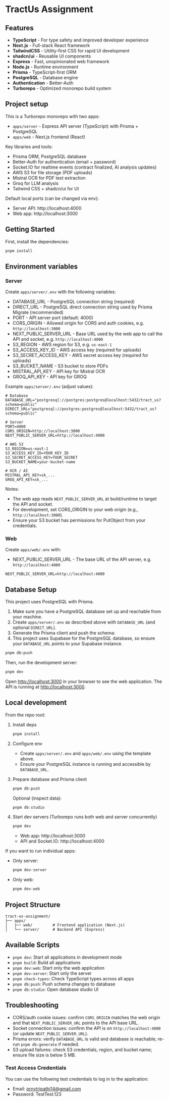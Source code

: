# TractUs Assignment

## Features

- **TypeScript** - For type safety and improved developer experience
- **Next.js** - Full-stack React framework
- **TailwindCSS** - Utility-first CSS for rapid UI development
- **shadcn/ui** - Reusable UI components
- **Express** - Fast, unopinionated web framework
- **Node.js** - Runtime environment
- **Prisma** - TypeScript-first ORM
- **PostgreSQL** - Database engine
- **Authentication** - Better-Auth
- **Turborepo** - Optimized monorepo build system

## Project setup

This is a Turborepo monorepo with two apps:

- `apps/server` - Express API server (TypeScript) with Prisma + PostgreSQL
- `apps/web` - Next.js frontend (React)

Key libraries and tools:

- Prisma ORM, PostgreSQL database
- Better-Auth for authentication (email + password)
- Socket.IO for realtime events (contract finalized, AI analysis updates)
- AWS S3 for file storage (PDF uploads)
- Mistral OCR for PDF text extraction
- Groq for LLM analysis
- Tailwind CSS + shadcn/ui for UI

Default local ports (can be changed via env):

- Server API: http://localhost:4000
- Web app: http://localhost:3000

## Getting Started

First, install the dependencies:

```bash
pnpm install
```

## Environment variables

### Server

Create `apps/server/.env` with the following variables:

- DATABASE_URL - PostgreSQL connection string (required)
- DIRECT_URL - PostgreSQL direct connection string used by Prisma Migrate (recommended)
- PORT - API server port (default: 4000)
- CORS_ORIGIN - Allowed origin for CORS and auth cookies, e.g. `http://localhost:3000`
- NEXT_PUBLIC_SERVER_URL - Base URL used by the web app to call the API and socket, e.g. `http://localhost:4000`
- S3_REGION - AWS region for S3, e.g. `us-east-1`
- S3_ACCESS_KEY_ID - AWS access key (required for uploads)
- S3_SECRET_ACCESS_KEY - AWS secret access key (required for uploads)
- S3_BUCKET_NAME - S3 bucket to store PDFs
- MISTRAL_API_KEY - API key for Mistral OCR
- GROQ_API_KEY - API key for GROQ

Example `apps/server/.env` (adjust values):

```
# Database
DATABASE_URL="postgresql://postgres:postgres@localhost:5432/tract_us?schema=public"
DIRECT_URL="postgresql://postgres:postgres@localhost:5432/tract_us?schema=public"

# Server
PORT=4000
CORS_ORIGIN=http://localhost:3000
NEXT_PUBLIC_SERVER_URL=http://localhost:4000

# AWS S3
S3_REGION=us-east-1
S3_ACCESS_KEY_ID=YOUR_KEY_ID
S3_SECRET_ACCESS_KEY=YOUR_SECRET
S3_BUCKET_NAME=your-bucket-name

# OCR / AI
MISTRAL_API_KEY=sk_...
GROQ_API_KEY=sk_...
```

Notes:

- The web app reads `NEXT_PUBLIC_SERVER_URL` at build/runtime to target the API and socket.
- For development, set CORS_ORIGIN to your web origin (e.g., `http://localhost:3000`).
- Ensure your S3 bucket has permissions for PutObject from your credentials.

### Web

Create `apps/web/.env` with:

- NEXT_PUBLIC_SERVER_URL - The base URL of the API server, e.g. `http://localhost:4000`

```
NEXT_PUBLIC_SERVER_URL=http://localhost:4000
```

## Database Setup

This project uses PostgreSQL with Prisma.

1. Make sure you have a PostgreSQL database set up and reachable from your machine.
2. Create `apps/server/.env` as described above with `DATABASE_URL` (and optional `DIRECT_URL`).
3. Generate the Prisma client and push the schema:
4. This project uses Supabase for the PostgreSQL database, so ensure your `DATABASE_URL` points to your Supabase instance.

```bash
pnpm db:push
```

Then, run the development server:

```bash
pnpm dev
```

Open [http://localhost:3000](http://localhost:3000) in your browser to see the web application.
The API is running at [http://localhost:3000](http://localhost:3000).

## Local development

From the repo root:

1. Install deps

   ```powershell
   pnpm install
   ```

2. Configure env

   - Create `apps/server/.env` and `apps/web/.env` using the template above.
   - Ensure your PostgreSQL instance is running and accessible by `DATABASE_URL`.

3. Prepare database and Prisma client

   ```powershell
   pnpm db:push
   ```

   Optional (inspect data):

   ```powershell
   pnpm db:studio
   ```

4. Start dev servers (Turborepo runs both web and server concurrently)

   ```powershell
   pnpm dev
   ```

   - Web app: http://localhost:3000
   - API and Socket.IO: http://localhost:4000

If you want to run individual apps:

- Only server:

  ```powershell
  pnpm dev:server
  ```

- Only web:

  ```powershell
  pnpm dev:web
  ```

## Project Structure

```
tract-us-assignment/
├── apps/
│   ├── web/         # Frontend application (Next.js)
│   └── server/      # Backend API (Express)
```

## Available Scripts

- `pnpm dev`: Start all applications in development mode
- `pnpm build`: Build all applications
- `pnpm dev:web`: Start only the web application
- `pnpm dev:server`: Start only the server
- `pnpm check-types`: Check TypeScript types across all apps
- `pnpm db:push`: Push schema changes to database
- `pnpm db:studio`: Open database studio UI

## Troubleshooting

- CORS/auth cookie issues: confirm `CORS_ORIGIN` matches the web origin and that `NEXT_PUBLIC_SERVER_URL` points to the API base URL.
- Socket connection issues: confirm the API is on `http://localhost:4000` (or update `NEXT_PUBLIC_SERVER_URL`).
- Prisma errors: verify `DATABASE_URL` is valid and database is reachable; re-run `pnpm db:generate` if needed.
- S3 upload failures: check S3 credentials, region, and bucket name; ensure file size is below 5 MB.


### Test Access Credentials
You can use the following test credentials to log in to the application:
- Email: prnvtripathi14@gmail.com
- Password: TestTest.123